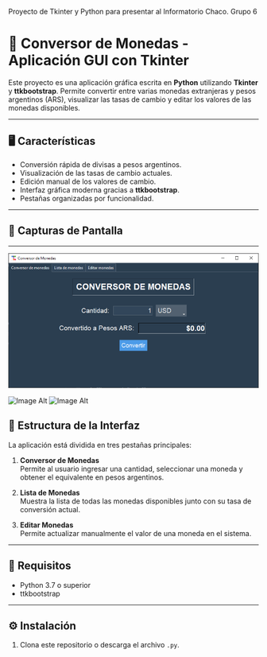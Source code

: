 Proyecto de Tkinter y Python para presentar al Informatorio Chaco. Grupo 6

# 💱 Conversor de Monedas - Aplicación GUI con Tkinter

Este proyecto es una aplicación gráfica escrita en **Python** utilizando **Tkinter** y **ttkbootstrap**. Permite convertir entre varias monedas extranjeras y pesos argentinos (ARS), visualizar las tasas de cambio y editar los valores de las monedas disponibles.

---

## 🖥️ Características

- Conversión rápida de divisas a pesos argentinos.
- Visualización de las tasas de cambio actuales.
- Edición manual de los valores de cambio.
- Interfaz gráfica moderna gracias a **ttkbootstrap**.
- Pestañas organizadas por funcionalidad.

---

## 📸 Capturas de Pantalla

---

![Image Alt](https://github.com/VanesaRGamarra/conversor_monedas/blob/ebcaf27ea3427b5ca22eb57d6057ec8d1a9deb25/pantalla1.png)

![Image Alt]()
![Image Alt]()


## 📂 Estructura de la Interfaz

La aplicación está dividida en tres pestañas principales:

1. **Conversor de Monedas**  
   Permite al usuario ingresar una cantidad, seleccionar una moneda y obtener el equivalente en pesos argentinos.

2. **Lista de Monedas**  
   Muestra la lista de todas las monedas disponibles junto con su tasa de conversión actual.

3. **Editar Monedas**  
   Permite actualizar manualmente el valor de una moneda en el sistema.

---

## 🧾 Requisitos

- Python 3.7 o superior
- ttkbootstrap

---

## ⚙️ Instalación

1. Clona este repositorio o descarga el archivo `.py`.

```bash

